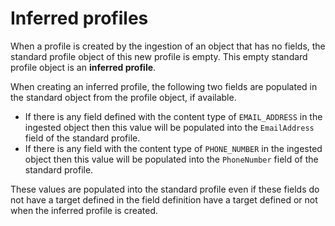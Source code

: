 # Inferred profiles<a name="inferred-profiles"></a>

When a profile is created by the ingestion of an object that has no fields, the standard profile object of this new profile is empty\. This empty standard profile object is an **inferred profile**\. 

When creating an inferred profile, the following two fields are populated in the standard object from the profile object, if available\.
+ If there is any field defined with the content type of `EMAIL_ADDRESS` in the ingested object then this value will be populated into the `EmailAddress` field of the standard profile\.
+ If there is any field with the content type of `PHONE_NUMBER` in the ingested object then this value will be populated into the `PhoneNumber` field of the standard profile\.

These values are populated into the standard profile even if these fields do not have a target defined in the field definition have a target defined or not when the inferred profile is created\.